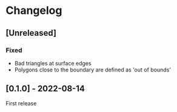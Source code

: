 # Changelog


## [Unreleased]
### Fixed
- Bad triangles at surface edges
- Polygons close to the boundary are defined as 'out of bounds'


## [0.1.0] - 2022-08-14 
First release
